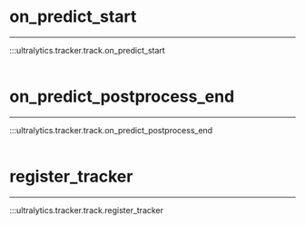 # on_predict_start
---
:::ultralytics.tracker.track.on_predict_start
<br><br>

# on_predict_postprocess_end
---
:::ultralytics.tracker.track.on_predict_postprocess_end
<br><br>

# register_tracker
---
:::ultralytics.tracker.track.register_tracker
<br><br>
